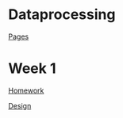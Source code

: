 # Dataprocessing
[Pages](https://sabbiD.github.io/dataprocessing/)

# Week 1
[Homework](https://github.com/sabbiD/Dataprocessing/tree/master/Homework)

[Design](https://github.com/sabbiD/Dataprocessing/tree/master/Design)
